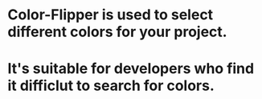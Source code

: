 # Color-Flipper is used to select different colors for your project.

# It's suitable for developers who find it difficlut to search for colors.

